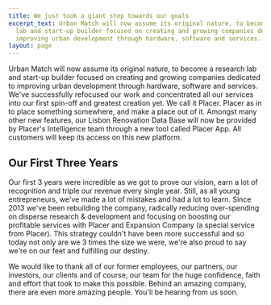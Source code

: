 ```yaml
---
title: We just took a giant step towards our goals
excerpt_text: Urban Match will now assume its original nature, to become a research
  lab and start-up builder focused on creating and growing companies dedicated to
  improving urban development through hardware, software and services.
layout: page
---
```


Urban Match will now assume its original nature, to become a research lab and start-up builder focused on creating and growing companies dedicated to improving urban development through hardware, software and services. We've successfully refocused our work and concentrated all our services into our first spin-off and greatest creation yet. We call it Placer. Placer as in to place something somewhere, and make a place out of it. Amongst many other new features, our Lisbon Renovation Data Base will now be provided by Placer's Intelligence team through a new tool called Placer App. All customers will keep its access on this new platform.

## Our First Three Years

Our first 3 years were incredible as we got to prove our vision, earn a lot of recognition and triple our revenue every single year. Still, as all young entrepreneurs, we've made a lot of mistakes and had a lot to learn. Since 2013 we've been rebuilding the company, radically reducing over-spending on disperse research & development and focusing on boosting our profitable services with Placer and Expansion Company (a special service from Placer). This strategy couldn't have been more successful and so today not only are we 3 times the size we were, we're also proud to say we're on our feet and fulfilling our destiny.

We would like to thank all of our former employees, our partners, our investors, our clients and of course, our team for the huge confidence, faith and effort that took to make this possible. Behind an amazing company, there are even more amazing people. You'll be hearing from us soon.
